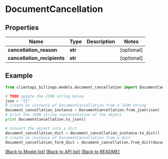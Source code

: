 # DocumentCancellation


## Properties
Name | Type | Description | Notes
------------ | ------------- | ------------- | -------------
**cancellation_reason** | **str** |  | [optional] 
**cancellation_recipients** | **str** |  | [optional] 

## Example

```python
from clientapi_billingo.models.document_cancellation import DocumentCancellation

# TODO update the JSON string below
json = "{}"
# create an instance of DocumentCancellation from a JSON string
document_cancellation_instance = DocumentCancellation.from_json(json)
# print the JSON string representation of the object
print DocumentCancellation.to_json()

# convert the object into a dict
document_cancellation_dict = document_cancellation_instance.to_dict()
# create an instance of DocumentCancellation from a dict
document_cancellation_form_dict = document_cancellation.from_dict(document_cancellation_dict)
```
[[Back to Model list]](../README.md#documentation-for-models) [[Back to API list]](../README.md#documentation-for-api-endpoints) [[Back to README]](../README.md)


